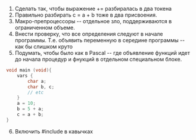 1) Сделать так, чтобы выражение += разбиралась в два токена
2) Правильно разбирать c = a + b тоже в два присвоения.
3) Макро-препроцессоры -- отдельное зло, поддерживаются в ограниченном объеме.
4) Внести проверку, что все определения следуют в начале программы. Т.е. объявить переменную в середине программы -- как бы слишком круто 
5) Подумать, чтобы было как в Pascal -- где объявление функций идет до начала процедур и фнукций в отдельном специальном блоке.
```c
void main (void){
    vars {
        char a;
        char b, c; 
        // etc
    }
    a = 10;
    b = 5 + a;
    c = a + b;
}
```

6) Включить #include в кавычках


